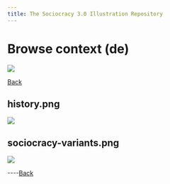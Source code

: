 ```yaml
---
title: The Sociocracy 3.0 Illustration Repository
---
```


# Browse context (de)

![](/img/de-48px.png)

[Back](index-de.html)

## history.png

[![](/img/de/context/history.png)](/img/de/context/history.png)

## sociocracy-variants.png

[![](/img/de/context/sociocracy-variants.png)](/img/de/context/sociocracy-variants.png)

----[Back](index-de.html)
